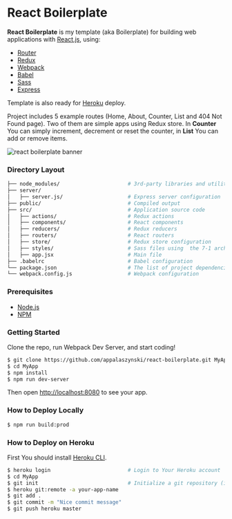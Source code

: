 # React Boilerplate

**React Boilerplate** is my template (aka Boilerplate) for building web applications with [React.js](https://github.com/facebook/react), using:
* [Router](https://github.com/ReactTraining/react-router)
* [Redux](https://github.com/reactjs/redux)
* [Webpack](https://github.com/webpack)
* [Babel](https://github.com/babel/babel)
* [Sass](https://github.com/sass/sass)
* [Express](https://github.com/expressjs/express)

Template is also ready for [Heroku](https://www.heroku.com/) deploy.

Project includes 5 example routes (Home, About, Counter, List and 404 Not Found page). Two of them are simple apps using Redux store. In **Counter** You can simply increment, decrement or reset the counter, in **List** You can add or remove items.

<img src="https://user-images.githubusercontent.com/35331661/36776821-748e7088-1c67-11e8-89de-a4183fad39fc.png" alt="react boilerplate banner" align="center" />

### Directory Layout

```bash
├── node_modules/                      # 3rd-party libraries and utilities
├── server/                        
│   ├── server.js/                     # Express server configuration
├── public/                            # Compiled output
├── src/                               # Application source code
│   ├── actions/                       # Redux actions
│   ├── components/                    # React components
│   ├── reducers/                      # Redux reducers
│   ├── routers/                       # React routers
│   ├── store/                         # Redux store configuration
│   ├── styles/                        # Sass files using  the 7-1 architecture pattern
│   ├── app.jsx                        # Main file
├── .babelrc                           # Babel configuration
└── package.json                       # The list of project dependencies + NPM scripts
└── webpack.config.js                  # Webpack configuration
```

### Prerequisites

* [Node.js](https://nodejs.org) 
* [NPM](https://github.com/npm/npm)

### Getting Started

Clone the repo, run Webpack Dev Server, and start coding!

```bash
$ git clone https://github.com/appalaszynski/react-boilerplate.git MyApp
$ cd MyApp
$ npm install                          
$ npm run dev-server
```

Then open [http://localhost:8080](http://localhost:8080) to see your app.

### How to Deploy Locally

```bash
$ npm run build:prod
```

### How to Deploy on Heroku

First You should install [Heroku CLI](https://devcenter.heroku.com/articles/heroku-cli).

```bash
$ heroku login                         # Login to Your Heroku account
$ cd MyApp
$ git init                             # Initialize a git repository (ignore if already exists)
$ heroku git:remote -a your-app-name
$ git add .
$ git commit -m "Nice commit message"
$ git push heroku master
```
